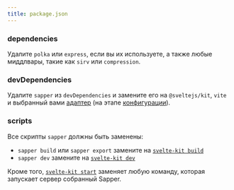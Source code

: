 ```yaml
---
title: package.json
---
```


### dependencies

Удалите `polka` или `express`, если вы их используете, а также любые миддлвары, такие как `sirv` или `compression`.

### devDependencies

Удалите `sapper` из `devDependencies` и замените его на `@sveltejs/kit`, `vite` и выбранный вами [адаптер](/docs#adapters) (на этапе [конфигурации](#файлы-проекта-конфигурация)).

### scripts

Все скрипты `sapper` должны быть заменены:

* `sapper build` или `sapper export` замените на [`svelte-kit build`](/docs#command-line-interface-svelte-kit-build)
* `sapper dev` замените на [`svelte-kit dev`](/docs#command-line-interface-svelte-kit-dev)

Кроме того, [`svelte-kit start`](/docs#command-line-interface-svelte-kit-start) заменяет любую команду, которая запускает сервер собранный Sapper.